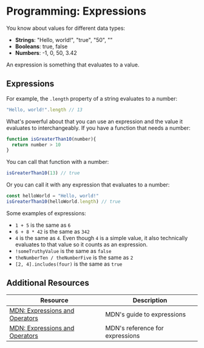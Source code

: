 # Programming: Expressions

You know about values for different data types:

* **Strings**: "Hello, world!", "true", "50", ""
* **Booleans**: true, false
* **Numbers**: -1, 0, 50, 3.42

An expression is something that evaluates to a value.

## Expressions

For example, the `.length` property of a string evaluates to a number:

```js
"Hello, world!".length // 13
```

What's powerful about that you can use an expression and the value it evaluates to interchangeably. If you have a function that needs a number:

```js
function isGreaterThan10(number){
  return number > 10
}
```

You can call that function with a number:

```js
isGreaterThan10(13) // true
```

Or you can call it with any expression that evaluates to a number:

```js
const helloWorld = "Hello, world!"
isGreaterThan10(helloWorld.length) // true
```

Some examples of expressions:

* `1 + 5` is the same as `6`
* `6 + 8 * 42` is the same as `342`
* `4` is the same as `4`. Even though `4` is a simple value, it also technically evaluates to that value so it counts as an expression.
* `!someTruthyValue` is the same as `false`
* `theNumberTen / theNumberFive` is the same as `2`
* `[2, 4].includes(four)` is the same as `true`

## Additional Resources

| Resource | Description |
| --- | --- |
| [MDN: Expressions and Operators](https://developer.mozilla.org/en-US/docs/Web/JavaScript/Guide/Expressions_and_Operators) | MDN's guide to expressions |
| [MDN: Expressions and Operators](https://developer.mozilla.org/en-US/docs/Web/JavaScript/Reference/Operators) | MDN's reference for expressions |
